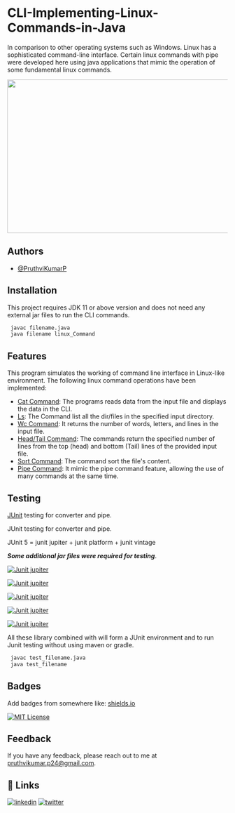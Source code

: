 
# CLI-Implementing-Linux-Commands-in-Java

In comparison to other operating systems such as Windows. Linux has a sophisticated command-line interface. Certain linux commands with pipe were developed here using java applications that mimic the operation of some fundamental linux commands.

<img src="https://www.opensourceforu.com/wp-content/uploads/2017/02/Tux-with-tablet.jpg" width="650px" height="350px" style="display: block;
      margin: 0 auto;">

## Authors

- [@PruthviKumarP](https://github.com/PruthviKumarP/AzugaTraining-Codeops.git)


## Installation

This project requires JDK 11 or above version and does not need any external jar files to run the CLI commands.

```bash
 javac filename.java
 java filename linux_Command
```
    
## Features
This program simulates the working of command line interface in Linux-like environment. The following linux command operations have been implemented:

- [Cat Command](https://www.baeldung.com/linux/cat-writing-file#:~:text=The%20cat%20command%20is%20a,some%20texts%20into%20a%20file.): The programs reads data from the input file and displays the data in the CLI.
- [Ls](): The Command list all the dir/files in the specified input directory.
- [Wc Command](): It returns the number of words, letters, and lines in the input file.
- [Head/Tail Command](): The commands return the specified number of lines from the top (head) and bottom (Tail) lines of the provided input file.
- [Sort Command](): The command sort the file's content.
- [Pipe Command](): It mimic the pipe command feature, allowing the use of many commands at the same time.


## Testing

 [JUnit]() testing for converter and pipe.

 JUnit testing for converter and pipe.

 JUnit 5 = junit jupiter + junit platform + junit vintage


***Some additional jar files were required for testing***.

[![Junit jupiter](https://img.shields.io/badge/JUnit_jupiter_engine-5.9.1-green.svg)](https://mvnrepository.com/artifact/org.junit.jupiter/junit-jupiter-engine) 

[![Junit jupiter](https://img.shields.io/badge/JUnit_jupiter_API-5.9.1-green.svg)](https://mvnrepository.com/artifact/org.junit.jupiter/junit-jupiter-api) 

[![Junit jupiter](https://img.shields.io/badge/JUnit_jupiter_params-5.9.1-green.svg)](https://mvnrepository.com/artifact/org.junit.jupiter/junit-jupiter-params) 

[![Junit jupiter](https://img.shields.io/badge/JUnit_platform_launcher-1.9.1-green.svg)](https://mvnrepository.com/artifact/org.junit.platform/junit-platform-launcher) 

[![Junit jupiter](https://img.shields.io/badge/JUnit_vintage_engine-5.9.1-green.svg)](https://mvnrepository.com/artifact/org.junit.vintage/junit-vintage-engine) 

All these library combined with will form a JUnit environment and to run Junit testing without using maven or gradle.

```bash
 javac test_filename.java
 java test_filename
```


## Badges

Add badges from somewhere like: [shields.io](https://shields.io/)

[![MIT License](https://img.shields.io/badge/License-MIT-green.svg)](https://github.com/PruthviKumarP/AzugaTraining-Codeops/blob/main/LICENSE)

## Feedback

If you have any feedback, please reach out to me at [pruthvikumar.p24@gmail.com](pruthvikumar.p24m.tech@gmail.com).


## 🔗 Links

[![linkedin](https://img.shields.io/badge/linkedin-0A66C2?style=for-the-badge&logo=linkedin&logoColor=white)](https://www.linkedin.com/)
[![twitter](https://img.shields.io/badge/twitter-1DA1F2?style=for-the-badge&logo=twitter&logoColor=white)](https://twitter.com/)
